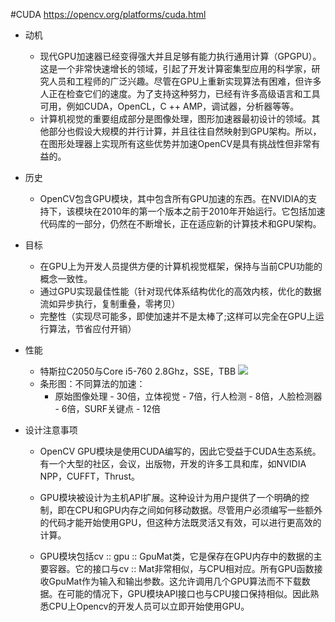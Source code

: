 #CUDA
https://opencv.org/platforms/cuda.html
- 动机
    - 现代GPU加速器已经变得强大并且足够有能力执行通用计算（GPGPU）。这是一个非常快速增长的领域，引起了开发计算密集型应用的科学家，研究人员和工程师的广泛兴趣。尽管在GPU上重新实现算法有困难，但许多人正在检查它们的速度。为了支持这种努力，已经有许多高级语言和工具可用，例如CUDA，OpenCL，C ++ AMP，调试器，分析器等等。
    - 计算机视觉的重要组成部分是图像处理，图形加速器最初设计的领域。其他部分也假设大规模的并行计算，并且往往自然映射到GPU架构。所以，在图形处理器上实现所有这些优势并加速OpenCV是具有挑战性但非常有益的。

- 历史
    - OpenCV包含GPU模块，其中包含所有GPU加速的东西。在NVIDIA的支持下，该模块在2010年的第一个版本之前于2010年开始运行。它包括加速代码库的一部分，仍然在不断增长，正在适应新的计算技术和GPU架构。

- 目标
    - 在GPU上为开发人员提供方便的计算机视觉框架，保持与当前CPU功能的概念一致性。
    - 通过GPU实现最佳性能（针对现代体系结构优化的高效内核，优化的数据流如异步执行，复制重叠，零拷贝）
    - 完整性（实现尽可能多，即使加速并不是太棒了;这样可以完全在GPU上运行算法，节省应付开销）

- 性能
    - 特斯拉C2050与Core i5-760 2.8Ghz，SSE，TBB
![](https://opencv.org/assets/pages/perf.png)
    - 条形图：不同算法的加速：
        - 原始图像处理 -  30倍，立体视觉 -  7倍，行人检测 -  8倍，人脸检测器 -  6倍，SURF关键点 -  12倍

- 设计注意事项
    - OpenCV GPU模块是使用CUDA编写的，因此它受益于CUDA生态系统。有一个大型的社区，会议，出版物，开发的许多工具和库，如NVIDIA NPP，CUFFT，Thrust。

    - GPU模块被设计为主机API扩展。这种设计为用户提供了一个明确的控制，即在CPU和GPU内存之间如何移动数据。尽管用户必须编写一些额外的代码才能开始使用GPU，但这种方法既灵活又有效，可以进行更高效的计算。

    - GPU模块包括cv :: gpu :: GpuMat类，它是保存在GPU内存中的数据的主要容器。它的接口与cv :: Mat非常相似，与CPU相对应。所有GPU函数接收GpuMat作为输入和输出参数。这允许调用几个GPU算法而不下载数据。在可能的情况下，GPU模块API接口也与CPU接口保持相似。因此熟悉CPU上Opencv的开发人员可以立即开始使用GPU。